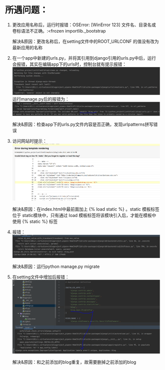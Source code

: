 # 所遇问题：
1. 更改应用名称后，运行时报错：OSError: [WinError 123] 文件名、目录名或卷标语法不正确。:<frozen importlib._bootstrap

   解决&原因：更改名称后，在setting文件中的ROOT_URLCONF 的值没有改为最新应用的名称

2. 在一个app中新建的urls.py，并将其引用到django引用的urls.py中后，运行会报错，其实在编辑app下的urls时，控制台就有提示报错：![](https://github.com/Dora1025/Dora1025.github.io/blob/master/My_image/%E9%97%AE%E9%A2%98%E6%88%AA%E5%9B%BE%EF%BC%88%E4%BA%8C%EF%BC%89/%E9%97%AE%E9%A2%982.bmp)
   运行manage.py后的报错为：![](https://github.com/Dora1025/Dora1025.github.io/blob/master/My_image/%E9%97%AE%E9%A2%98%E6%88%AA%E5%9B%BE%EF%BC%88%E4%BA%8C%EF%BC%89/%E9%97%AE%E9%A2%982.1.bmp)

   解决&原因：检查app下的urls.py文件内容是否正确，发现urlpatterns拼写错误
 
3. 访问网站时提示：![](https://github.com/Dora1025/Dora1025.github.io/blob/master/My_image/%E9%97%AE%E9%A2%98%E6%88%AA%E5%9B%BE%EF%BC%88%E4%BA%8C%EF%BC%89/%E9%97%AE%E9%A2%983.bmp)

   解决&原因：在index.html中最前面加上 {% load static %} 。static 模板标签位于 static模块中，只有通过 load 模板标签将该模块引入后，才能在模板中使用 {% static %} 标签

4. 报错：![](https://github.com/Dora1025/Dora1025.github.io/blob/master/My_image/%E9%97%AE%E9%A2%98%E6%88%AA%E5%9B%BE%EF%BC%88%E4%BA%8C%EF%BC%89/%E9%97%AE%E9%A2%984.bmp)
    
   解决&原因：运行python manage.py migrate
   
5. 在setting文件中增加后报错：![](https://github.com/Dora1025/Dora1025.github.io/blob/master/My_image/%E9%97%AE%E9%A2%98%E6%88%AA%E5%9B%BE%EF%BC%88%E4%BA%8C%EF%BC%89/%E9%97%AE%E9%A2%985.bmp)

   解决&原因：和之前添加的blog重复，故需要删掉之前添加的blog
